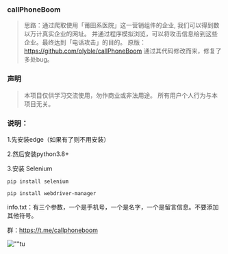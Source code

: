 ### callPhoneBoom
> 思路：通过爬取使用「莆田系医院」这一营销组件的企业, 我们可以得到数以万计真实企业的网址。 并通过程序模拟浏览，可以将攻击信息给到这些企业。最终达到「电话攻击」的目的。
> 原版：https://github.com/olyble/callPhoneBoom  通过其代码修改而来，修复了多处bug。
### 声明
> 本项目仅供学习交流使用，勿作商业或非法用途。
> 所有用户个人行为与本项目无关。



### 说明：

1.先安装edge（如果有了则不用安装）

2.然后安装python3.8+

3.安装 Selenium

	pip install selenium
 
	pip install webdriver-manager
 

info.txt：有三个参数，一个是手机号，一个是名字，一个是留言信息。不要添加其他符号。


群：https://t.me/callphoneboom


![""tu]([https://csdnimg.cn/cdn/content-toolbar/csdn-logo_.png?v=20190924.1](https://camo.githubusercontent.com/da5dfc011098a1e6059746a9deb41a4f85f732ffc1701a5a14c68b2a4b02321c/68747470733a2f2f7265732e636c6f7564696e6172792e636f6d2f64786c3169646c72352f696d6167652f75706c6f61642f76313637353234373935382f323032332f30322f63653138313431396162393166333235616332303865313838393034353338612e706e67)https://camo.githubusercontent.com/da5dfc011098a1e6059746a9deb41a4f85f732ffc1701a5a14c68b2a4b02321c/68747470733a2f2f7265732e636c6f7564696e6172792e636f6d2f64786c3169646c72352f696d6167652f75706c6f61642f76313637353234373935382f323032332f30322f63653138313431396162393166333235616332303865313838393034353338612e706e67 "图")

